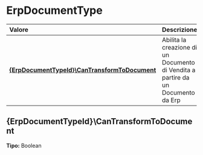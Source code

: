 # ErpDocumentType

| Valore | Descrizione |
| :--- | :--- |
| [**{ErpDocumentTypeId}\CanTransformToDocument**](erpdocumenttype.md#%7berpdocumenttypeid%7d%5ccantransformtodocument) | Abilita la creazione di un Documento di Vendita a partire da un Documento da Erp |

## {ErpDocumentTypeId}\CanTransformToDocument

**Tipo:** Boolean

